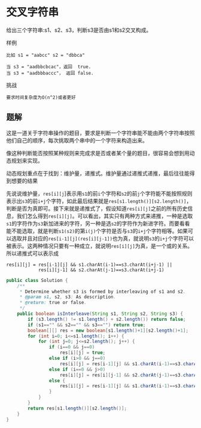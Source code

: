 # 交叉字符串

给出三个字符串:s1、s2、s3，判断s3是否由s1和s2交叉构成。

样例

    比如 s1 = "aabcc" s2 = "dbbca"
    
    当 s3 = "aadbbcbcac"，返回  true.
    当 s3 = "aadbbbaccc"， 返回 false.

挑战

    要求时间复杂度为O(n^2)或者更好

## 题解

这是一道关于字符串操作的题目，要求是判断一个字符串能不能由两个字符串按照他们自己的顺序，每次挑取两个串中的一个字符来构造出来。

像这种判断能否按照某种规则来完成求是否或者某个量的题目，很容易会想到用动态规划来实现。

动态规划重点在于找到：维护量，递推式。维护量通过递推式递推，最后往往能得到想要的结果

先说说维护量，`res[i][j`]表示用`s1`的前`i`个字符和`s2`的前`j`个字符能不能按照规则表示出`s3`的前`i+j`个字符，如此最后结果就是`res[s1.length()][s2.length()]`，判断是否为真即可。接下来就是递推式了，假设知道`res[i][j]`之前的所有历史信息，我们怎么得到`res[i][j]`。可以看出，其实只有两种方式来递推，一种是选取`s1`的字符作为`s3`新加进来的字符，另一种是选`s2`的字符作为新进字符。而要看看能不能选取，就是判断`s1(s2)`的第`i(j)`个字符是否与`s3`的`i+j`个字符相等。如果可以选取并且对应的`res[i-1][j](res[i][j-1])`也为真，就说明`s3`的`i+j`个字符可以被表示。这两种情况只要有一种成立，就说明`res[i][j]`为真，是一个或的关系。所以递推式可以表示成

    res[i][j] = res[i-1][j] && s1.charAt(i-1)==s3.charAt(i+j-1) || 
                res[i][j-1] && s2.charAt(j-1)==s3.charAt(i+j-1)

```java
public class Solution {
    /**
     * Determine whether s3 is formed by interleaving of s1 and s2.
     * @param s1, s2, s3: As description.
     * @return: true or false.
     */
    public boolean isInterleave(String s1, String s2, String s3) {
        if (s3.length() != s1.length() + s2.length()) return false;
        if (s1=="" && s2=="" && s3=="") return true;
        boolean[][] res = new boolean[s1.length()+1][s2.length()+1];
        for (int i=0; i<=s1.length(); i++) {
            for (int j=0; j<=s2.length(); j++) {
                if (i==0 && j==0) 
                    res[i][j] = true;
                else if (i>0 && j==0) 
                    res[i][j] = res[i-1][j] && s1.charAt(i-1)==s3.charAt(i+j-1);
                else if (i==0 && j>0) 
                    res[i][j] = res[i][j-1] && s2.charAt(j-1)==s3.charAt(i+j-1);
                else {
                    res[i][j] = res[i-1][j] && s1.charAt(i-1)==s3.charAt(i+j-1) || res[i][j-1] && s2.charAt(j-1)==s3.charAt(i+j-1);
                }
            }
        }
        return res[s1.length()][s2.length()];
    }
}

```